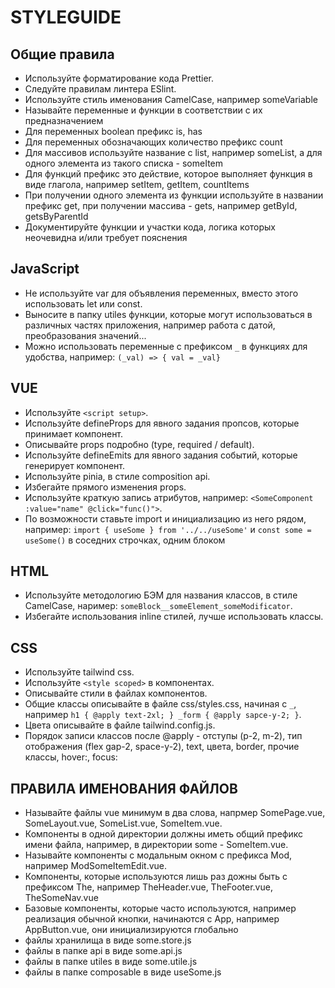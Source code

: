 # STYLEGUIDE

## Общие правила

- Используйте форматирование кода Prettier.
- Следуйте правилам линтера ESlint.
- Используйте стиль именования CamelCase, например someVariable
- Называйте переменные и функции в соответствии с их предназначением
- Для переменных boolean префикс is, has
- Для переменных обозначающих количество префикс count
- Для массивов используйте название с list, например someList, а для одного элемента из такого списка - someItem
- Для функций префикс это действие, которое выполняет функция в виде глагола, например setItem, getItem, countItems
- При получении одного элемента из функции используйте в названии префикс get, при получении массива - gets, например getById, getsByParentId
- Документируйте функции и участки кода, логика которых неочевидна и/или требует пояснения

## JavaScript

- Не используйте var для объявления переменных, вместо этого использовать let или const.
- Выносите в папку utiles функции, которые могут использоваться в различных частях приложения, например работа с датой, преобразования значений...
- Можно использовать переменные с префиксом `_` в функциях для удобства, например: `(_val) => { val = _val}`

## VUE

- Используйте `<script setup>`.
- Используйте defineProps для явного задания пропсов, которые принимает компонент.
- Описывайте props подробно (type, required / default).
- Используйте defineEmits для явного задания событий, которые генерирует компонент.
- Используйте pinia, в стиле composition api.
- Избегайте прямого изменения props.
- Используйте краткую запись атрибутов, например: `<SomeComponent :value="name" @click="func()">`.
- По возможности ставьте import и инициализацию из него рядом, например:
  `import { useSome } from '../../useSome'` и `const some = useSome()` в соседних строчках, одним блоком

## HTML

- Используйте методологию БЭМ для названия классов, в стиле CamelCase, наример: `someBlock__someElement_someModificator`.
- Избегайте использования inline стилей, лучше использовать классы.

## CSS

- Используйте tailwind css.
- Используйте `<style scoped>` в компонентах.
- Описывайте стили в файлах компонентов.
- Общие классы описывайте в файле css/styles.css, начиная с `_`, например `h1 { @apply text-2xl; } _form { @apply sapce-y-2; }`.
- Цвета описывайте в файле tailwind.config.js.
- Порядок записи классов после @apply - отступы (p-2, m-2), тип отображения (flex gap-2, space-y-2), text, цвета, border, прочие классы, hover:, focus:

## ПРАВИЛА ИМЕНОВАНИЯ ФАЙЛОВ

- Называйте файлы vue минимум в два слова, напрмер SomePage.vue, SomeLayout.vue, SomeList.vue, SomeItem.vue.
- Компоненты в одной директории должны иметь общий префикс имени файла, например, в директории some - SomeItem.vue.
- Называйте компоненты с модальным окном с префикса Mod, например ModSomeItemEdit.vue.
- Компоненты, которые используются лишь раз дожны быть с префиксом The, например TheHeader.vue, TheFooter.vue, TheSomeNav.vue
- Базовые компоненты, которые часто используются, например реализация обычной кнопки, начинаются с App, например AppButton.vue, они инициализируются глобально
- файлы хранилища в виде some.store.js
- файлы в папке api в виде some.api.js
- файлы в папке utiles в виде some.utile.js
- файлы в папке composable в виде useSome.js
